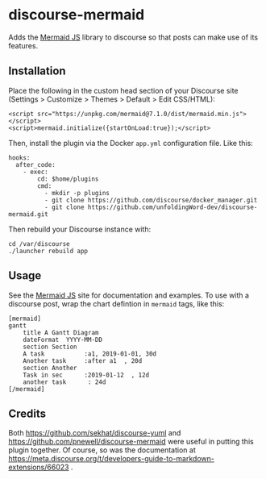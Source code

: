 # discourse-mermaid

Adds the [Mermaid JS](https://mermaidjs.github.io/) library to discourse so that posts can make use of its features.

## Installation

Place the following in the custom head section of your Discourse site (Settings > Customize > Themes > Default > Edit CSS/HTML):

    <script src="https://unpkg.com/mermaid@7.1.0/dist/mermaid.min.js"></script>
    <script>mermaid.initialize({startOnLoad:true});</script>

Then, install the plugin via the Docker `app.yml` configuration file.  Like this:

    hooks:
      after_code:
        - exec:
            cd: $home/plugins
            cmd:
              - mkdir -p plugins
              - git clone https://github.com/discourse/docker_manager.git
              - git clone https://github.com/unfoldingWord-dev/discourse-mermaid.git

Then rebuild your Discourse instance with:

    cd /var/discourse
    ./launcher rebuild app

## Usage

See the [Mermaid JS](https://mermaidjs.github.io/) site for documentation and examples.  To use with a discourse post, wrap the chart defintion in `mermaid` tags, like this:

    [mermaid]
    gantt
        title A Gantt Diagram
        dateFormat  YYYY-MM-DD
        section Section
        A task           :a1, 2019-01-01, 30d
        Another task     :after a1  , 20d
        section Another
        Task in sec      :2019-01-12  , 12d
        another task      : 24d
    [/mermaid]

## Credits

Both https://github.com/sekhat/discourse-yuml and https://github.com/pnewell/discourse-mermaid were useful in putting this plugin together.  Of course, so was the documentation at https://meta.discourse.org/t/developers-guide-to-markdown-extensions/66023 .
